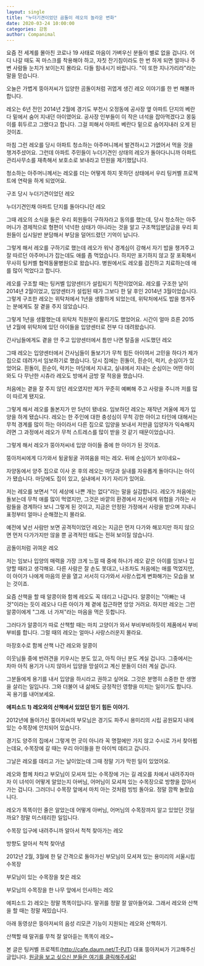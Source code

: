 ```yaml
---
layout: single
title: "누더기견이었던 곰돌이 레오의 놀라운 변화"
date: 2020-03-24 10:00:00
categories: 감동
author: Companimal
---
```


요즘 전 세계를 몰아친 코로나 19 사태로 마음이 가벼우신 분들이 별로 없을 겁니다. 어디 나갈 때도 꼭 마스크를 착용해야 하고, 자칫 잔기침이라도 한 번 하게 되면 얼마나 주변 사람들 눈치가 보이는지 몰라요. 다들 힘내시기 바랍니다. "이 또한 지나가리라"라는 말을 믿습니다.

오늘은 가볍게 뚱아저씨가 입양한 곰돌이처럼 귀엽게 생긴 레오 이야기를 한 번 해볼까 합니다.

레오는 6년 전인 2014년 2월에 경기도 부천시 오정동에 공사장 옆 아파트 단지의 베란다 밑에서 숨어 지내던 아이였어요. 공사장 인부들이 이 작은 녀석을 잡아먹겠다고 몽둥이를 휘두르고 그랬다고 합니다. 그걸 피해서 아파트 베란다 밑으로 숨어지내러 오게 된 것이죠.

마침 그런 레오를 당시 아파트 청소하는 아주머니께서 발견하시고 가엾어서 먹을 것을 챙겨주셨어요. 그런데 아파트 주민들이 누더기견인 상태의 레오가 돌아다니니까 아파트 관리사무소를 재촉해서 보호소로 보내라고 민원을 제기했답니다.

청소하는 아주머니께서는 레오를 더는 어떻게 하지 못하던 상태에서 우리 팅커벨 프로젝트에 연락을 하게 되었어요.

구조 당시 누더기견이었던 레오

누더기견인채 아파트 단지를 돌아다니던 레오

그때 레오의 소식을 들은 우리 회원들이 구하자라고 동의를 했는데, 당시 청소하는 아주머니가 경제적으로 형편이 넉넉한 상태가 아니라는 것을 알고 구조책임분담금을 우리 회원들이 십시일반 분담해서 부담을 덜어드렸던 기억이 납니다.

그렇게 해서 레오를 구하기로 했는데 레오가 워낙 경계심이 강해서 자기 밥을 챙겨주고 잘 따르던 아주머니가 잡는데도 애를 좀 먹었습니다. 하지만 포기하지 않고 잘 포획해서 무사히 팅커벨 협력동물병원으로 왔습니다. 병원에서도 레오를 검진하고 치료하는데 애를 많이 먹었다고 합니다.

레오를 구조할 때는 팅커벨 입양센터가 설립되기 직전이었어요. 레오를 구조한 날이 2014년 2월이었고, 입양센터가 설립된 때가 그보다 한 달 후인 2014년 3월이었습니다. 그렇게 구조한 레오는 위탁처에서 1년을 생활하게 되었는데, 위탁처에서도 밥을 챙겨주는 분에게도 잘 곁을 주지 않았습니다.

그렇게 1년을 생활했는데 위탁처 직원분이 물리기도 했었어요. 시간이 얼마 흐른 2015년 2월에 위탁처에 있던 아이들을 입양센터로 전부 다 데려왔습니다.

간사님들에게도 곁을 안 주고 입양센터에서 틈만 나면 탈출을 시도했던 레오

그때 레오는 입양센터에서 간사님들이 돌보기가 무척 힘든 아이여서 고민을 하다가 제가 집으로 데려가서 임보하기로 했습니다. 당시 집에는 흰돌이, 흰순이, 럭키, 순심이가 있었어요. 흰돌이, 흰순이, 럭키는 마당에서 지내고, 실내에서 지내는 순심이는 어떤 아이와도 다 무난한 시츄라 레오도 방에서 금방 잘 적응을 했습니다.

처음에는 곁을 잘 주지 않던 레오였지만 제가 꾸준히 예뻐해 주고 사랑을 주니까 저를 많이 따르게 됐지요.

그렇게 해서 레오를 돌본지가 만 5년이 됐네요. 임보하던 레오는 재작년 겨울에 제가 입양을 하게 됐습니다. 레오는 한 주인에 대한 충성심이 무척 강한 아이고 타인에 대해서는 무척 경계를 많이 하는 아이라서 다른 집으로 입양을 보내서 저만큼 입양자가 익숙해지려면 그 과정에서 레오가 무척 스트레스를 많이 받을 것 같기 때문이었습니다.

그렇게 해서 레오가 뚱아저씨네 입양 아이들 중에 한 아이가 된 것이죠.

뚱아저씨에게 다가와서 뒹굴뒹굴 귀여움을 떠는 레오. 뒤에 순심이가 보이네요~

자양동에서 양주 집으로 이사 온 후의 레오는 마당과 실내를 자유롭게 돌아다니는 아이가 됐습니다. 마당에도 집이 있고, 실내에서 자기 자리가 있어요.

저는 레오를 보면서 "이 세상에 나쁜 개는 없다"라는 말을 실감합니다. 레오가 처음에는 돌보는데 무척 애를 많이 먹였지만, 그것은 바깥의 환경에서 자신에게 위협을 가하는 사람들을 경계하다 보니 그렇게 된 것이고, 지금은 안정된 가정에서 사랑을 받으며 지내니 표정부터 얼마나 순해졌는지 몰라요.

예전에 낯선 사람만 보면 공격적이었던 레오는 지금은 먼저 다가와 해꼬지만 하지 않으면 먼저 다가가지만 않을 뿐 공격적인 태도는 전혀 보이질 않습니다.

곰돌이처럼 귀여운 레오

저는 임보나 입양의 매력을 가장 크게 느낄 때 중에 하나가 레오 같은 아이를 임보나 입양할 때라고 생각해요. 다른 사람은 잘 손도 못대고, 나조차도 처음에는 애를 먹었지만, 이 아이가 나에게 마음의 문을 열고 서서히 다가와서 사랑스럽게 변화해가는 모습을 보는 것이죠.

요즘 산책을 할 때 알콩이와 함께 레오도 꼭 데리고 나갑니다. 알콩이는 "아빠는 내 것"이라는 듯이 레오나 다른 아이가 제 곁에 접근하면 앙앙 거려요. 하지만 레오는 그런 알콩이에게 "그래. 너 가져"라는 마음을 먹은 듯합니다.

그러다가 알콩이가 따로 산책할 때는 마치 고양이가 와서 부비부비하듯이 제품에서 부비부비를 합니다. 그럴 때의 레오는 얼마나 사랑스러운지 몰라요.

마장호수로 함께 산책 나간 레오와 알콩이

이웃님들 중에 반려견을 키우시는 분도 있고, 아직 아닌 분도 계실 겁니다. 그중에서는 차마 아직 용기가 나지 않아서 입양을 망설이고 계신 분들이 더러 계실 겁니다.

그분들에게 용기를 내서 입양을 하시라고 권하고 싶어요. 그것은 분명히 소중한 한 생명을 살리는 일입니다. 그와 더불어 내 삶에도 긍정적인 영향을 미치는 일이기도 합니다. 꼭 용기를 내어보세요.

**에피소드 1) 레오와의 산책에서 있었던 믿기 힘든 이야기.**

2012년에 돌아가신 뚱아저씨의 부모님은 경기도 파주시 용미리의 시립 공원묘지 내에 있는 수목장에 안치되어 있습니다.

경기도 양주의 집에서 그렇게 먼 곳이 아니라 꼭 명절에만 가지 않고 수시로 가서 찾아뵙는데요, 수목장에 갈 때는 우리 아이들을 한 아이씩 데리고 갑니다.

그날은 레오를 데리고 가는 날이었는데 그때 정말 기가 막힌 일이 있었어요.

레오와 함께 차타고 부모님이 모셔져 있는 수목장에 가는 길 레오를 차에서 내려주자마자 이 녀석이 어떻게 알았는지 아버님, 어머님이 모셔져 있는 수목장으로 방향을 잡아서 가는 겁니다. 그러더니 수목장 앞에서 마치 아는 것처럼 빙빙 돌아요. 정말 깜짝 놀랐습니다.

레오가 똑똑이인 줄은 알았는데 어떻게 아버님, 어머님의 수목장까지 알고 있었던 것일까요? 정말 미스테리한 일입니다.

수목장 입구에 내려주니까 알아서 척척 찾아가는 레오

방향도 알아서 척척 찾아냄

2012년 2월, 3월에 한 달 간격으로 돌아가신 부모님이 모셔져 있는 용미리의 서울시립 수목장

부모님이 있는 수목장을 찾은 레오

부모님의 수목장을 한 나무 앞에서 인사하는 레오

에피소드 2) 레오는 정말 똑똑이입니다. 말귀를 정말 잘 알아들어요. 그래서 레오와 산책을 할 때는 정말 재밌습니다.

아래 동영상은 뚱아저씨의 음성 리모콘 기능이 지원되는 레오와 산책하기.

산책할 때 말귀를 무척 잘 알아듣는 똑똑이 레오~

본 글은 팅커벨 프로젝트(http://cafe.daum.net/T-PJT) 대표 뚱아저씨가 기고해주신 글입니다. [원글을 보고 싶으신 분들은 여기를 클릭해주세요!](https://m.blog.naver.com/tinkerbell-project/221855975596)
